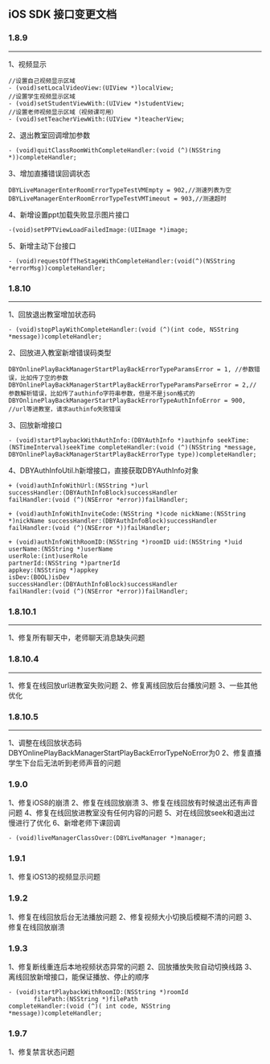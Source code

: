 ## iOS SDK 接口变更文档
### 1.8.9
---
1、视频显示
```objc
//设置自己视频显示区域
- (void)setLocalVideoView:(UIView *)localView;
//设置学生视频显示区域
- (void)setStudentViewWith:(UIView *)studentView;
//设置老师视频显示区域（视频课可用）
- (void)setTeacherViewWith:(UIView *)teacherView;
```

2、退出教室回调增加参数
```objc
- (void)quitClassRoomWithCompleteHandler:(void (^)(NSString *))completeHandler;
```

3、增加直播错误回调状态
```objc
DBYLiveManagerEnterRoomErrorTypeTestVMEmpty = 902,//测速列表为空
DBYLiveManagerEnterRoomErrorTypeTestVMTimeout = 903,//测速超时
```

4、新增设置ppt加载失败显示图片接口
```objc
-(void)setPPTViewLoadFailedImage:(UIImage *)image;
```

5、新增主动下台接口
```objc
- (void)requestOffTheStageWithCompleteHandler:(void(^)(NSString *errorMsg))completeHandler;
```

### 1.8.10
---
1、回放退出教室增加状态码
```objc
- (void)stopPlayWithCompleteHandler:(void (^)(int code, NSString *message))completeHandler;
```

2、回放进入教室新增错误码类型
```objc
DBYOnlinePlayBackManagerStartPlayBackErrorTypeParamsError = 1, //参数错误，比如传了空的参数
DBYOnlinePlayBackManagerStartPlayBackErrorTypeParamsParseError = 2,//参数解析错误，比如传了authinfo字符串参数，但是不是json格式的
DBYOnlinePlayBackManagerStartPlayBackErrorTypeAuthInfoError = 900, //url等进教室，请求authinfo失败错误
```

3、回放新增接口
```objc
- (void)startPlaybackWithAuthInfo:(DBYAuthInfo *)authinfo seekTime:(NSTimeInterval)seekTime completeHandler:(void (^)(NSString *message, DBYOnlinePlayBackManagerStartPlayBackErrorType type))completeHandler;
```

4、DBYAuthInfoUtil.h新增接口，直接获取DBYAuthInfo对象
```objc
+ (void)authInfoWithUrl:(NSString *)url
successHandler:(DBYAuthInfoBlock)successHandler
failHandler:(void (^)(NSError *error))failHandler;

+ (void)authInfoWithInviteCode:(NSString *)code nickName:(NSString *)nickName successHandler:(DBYAuthInfoBlock)successHandler failHandler:(void (^)(NSError *))failHandler;

+ (void)authInfoWithRoomID:(NSString *)roomID uid:(NSString *)uid
userName:(NSString *)userName
userRole:(int)userRole
partnerId:(NSString *)partnerId
appkey:(NSString *)appkey
isDev:(BOOL)isDev
successHandler:(DBYAuthInfoBlock)successHandler
failHandler:(void (^)(NSError *error))failHandler;
```

### 1.8.10.1
---
1、修复所有聊天中，老师聊天消息缺失问题

### 1.8.10.4
---
1、修复在线回放url进教室失败问题
2、修复离线回放后台播放问题
3、一些其他优化

### 1.8.10.5
---
1、调整在线回放状态码DBYOnlinePlayBackManagerStartPlayBackErrorTypeNoError为0
2、修复直播学生下台后无法听到老师声音的问题

### 1.9.0
1、修复iOS8的崩溃
2、修复在线回放崩溃
3、修复在线回放有时候退出还有声音问题
4、修复在线回放进教室没有任何内容的问题
5、对在线回放seek和退出过慢进行了优化
6、新增老师下课回调
```objc
- (void)liveManagerClassOver:(DBYLiveManager *)manager;
```

### 1.9.1
1、修复iOS13的视频显示问题

### 1.9.2
1、修复在线回放后台无法播放问题
2、修复视频大小切换后模糊不清的问题
3、修复在线回放崩溃

### 1.9.3
1、修复断线重连后本地视频状态异常的问题
2、回放播放失败自动切换线路
3、离线回放新增接口，能保证播放、停止的顺序
```objc
- (void)startPlaybackWithRoomID:(NSString *)roomId
       filePath:(NSString *)filePath
completeHandler:(void (^)( int code, NSString *message))completeHandler;
```

### 1.9.7
1、修复禁言状态问题
